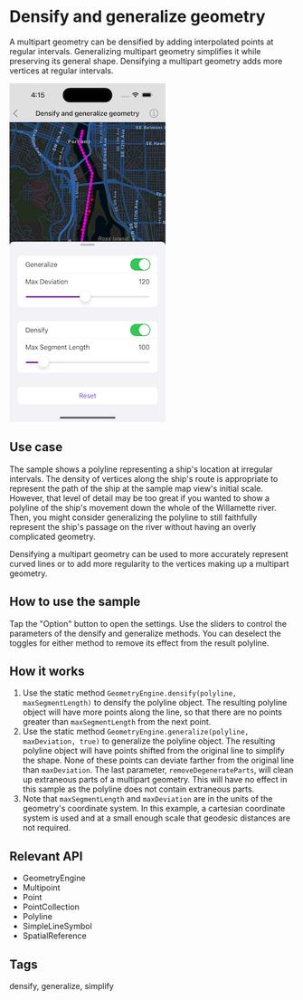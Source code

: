 # Densify and generalize geometry

A multipart geometry can be densified by adding interpolated points at regular intervals. Generalizing multipart geometry simplifies it while preserving its general shape. Densifying a multipart geometry adds more vertices at regular intervals.

![Image of densify and generalize geometry](densify-and-generalize-geometry.png)

## Use case

The sample shows a polyline representing a ship's location at irregular intervals. The density of vertices along the ship's route is appropriate to represent the path of the ship at the sample map view's initial scale. However, that level of detail may be too great if you wanted to show a polyline of the ship's movement down the whole of the Willamette river. Then, you might consider generalizing the polyline to still faithfully represent the ship's passage on the river without having an overly complicated geometry.

Densifying a multipart geometry can be used to more accurately represent curved lines or to add more regularity to the vertices making up a multipart geometry.

## How to use the sample

Tap the "Option" button to open the settings. Use the sliders to control the parameters of the densify and generalize methods. You can deselect the toggles for either method to remove its effect from the result polyline.

## How it works

1. Use the static method `GeometryEngine.densify(polyline, maxSegmentLength)` to densify the polyline object. The resulting polyline object will have more points along the line, so that there are no points greater than `maxSegmentLength` from the next point.
2. Use the static method `GeometryEngine.generalize(polyline, maxDeviation, true)` to generalize the polyline object. The resulting polyline object will have points shifted from the original line to simplify the shape. None of these points can deviate farther from the original line than `maxDeviation`. The last parameter, `removeDegenerateParts`, will clean up extraneous parts of a multipart geometry. This will have no effect in this sample as the polyline does not contain extraneous parts.
3. Note that `maxSegmentLength` and `maxDeviation` are in the units of the geometry's coordinate system. In this example, a cartesian coordinate system is used and at a small enough scale that geodesic distances are not required.

## Relevant API

* GeometryEngine
* Multipoint
* Point
* PointCollection
* Polyline
* SimpleLineSymbol
* SpatialReference

## Tags

densify, generalize, simplify
